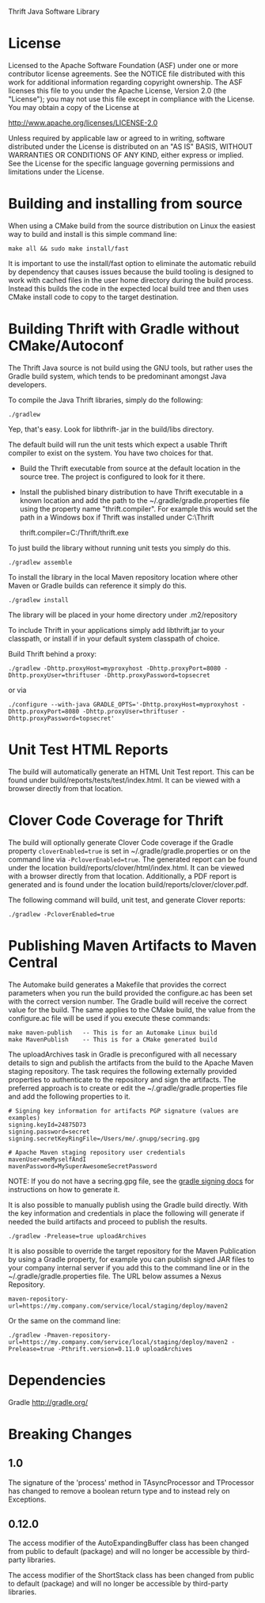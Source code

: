 Thrift Java Software Library

License
=======

Licensed to the Apache Software Foundation (ASF) under one
or more contributor license agreements. See the NOTICE file
distributed with this work for additional information
regarding copyright ownership. The ASF licenses this file
to you under the Apache License, Version 2.0 (the
"License"); you may not use this file except in compliance
with the License. You may obtain a copy of the License at

  http://www.apache.org/licenses/LICENSE-2.0

Unless required by applicable law or agreed to in writing,
software distributed under the License is distributed on an
"AS IS" BASIS, WITHOUT WARRANTIES OR CONDITIONS OF ANY
KIND, either express or implied. See the License for the
specific language governing permissions and limitations
under the License.

Building and installing from source
===================================

When using a CMake build from the source distribution on Linux the
easiest way to build and install is this simple command line:

    make all && sudo make install/fast

It is important to use the install/fast option to eliminate
the automatic rebuild by dependency that causes issues because
the build tooling is designed to work with cached files in the
user home directory during the build process. Instead this builds
the code in the expected local build tree and then uses CMake
install code to copy to the target destination.

Building Thrift with Gradle without CMake/Autoconf
==================================================

The Thrift Java source is not build using the GNU tools, but rather uses
the Gradle build system, which tends to be predominant amongst Java
developers.

To compile the Java Thrift libraries, simply do the following:

    ./gradlew

Yep, that's easy. Look for libthrift-<version>.jar in the build/libs directory.

The default build will run the unit tests which expect a usable
Thrift compiler to exist on the system. You have two choices for
that.

* Build the Thrift executable from source at the default
  location in the source tree. The project is configured
  to look for it there.
* Install the published binary distribution to have Thrift
  executable in a known location and add the path to the
  ~/.gradle/gradle.properties file using the property name
  "thrift.compiler". For example this would set the path in
  a Windows box if Thrift was installed under C:\Thrift

    thrift.compiler=C:/Thrift/thrift.exe

To just build the library without running unit tests you simply do this.

    ./gradlew assemble

To install the library in the local Maven repository location
where other Maven or Gradle builds can reference it simply do this.

    ./gradlew install

The library will be placed in your home directory under .m2/repository

To include Thrift in your applications simply add libthrift.jar to your
classpath, or install if in your default system classpath of choice.


Build Thrift behind a proxy:

    ./gradlew -Dhttp.proxyHost=myproxyhost -Dhttp.proxyPort=8080 -Dhttp.proxyUser=thriftuser -Dhttp.proxyPassword=topsecret

or via

    ./configure --with-java GRADLE_OPTS='-Dhttp.proxyHost=myproxyhost -Dhttp.proxyPort=8080 -Dhttp.proxyUser=thriftuser -Dhttp.proxyPassword=topsecret'


Unit Test HTML Reports
======================

The build will automatically generate an HTML Unit Test report. This can be found
under build/reports/tests/test/index.html. It can be viewed with a browser
directly from that location.


Clover Code Coverage for Thrift
===============================

The build will optionally generate Clover Code coverage if the Gradle property
`cloverEnabled=true` is set in ~/.gradle/gradle.properties or on the command line
via `-PcloverEnabled=true`. The generated report can be found under the location
build/reports/clover/html/index.html. It can be viewed with a browser
directly from that location. Additionally, a PDF report is generated and is found
under the location build/reports/clover/clover.pdf.

The following command will build, unit test, and generate Clover reports:

    ./gradlew -PcloverEnabled=true


Publishing Maven Artifacts to Maven Central
===========================================

The Automake build generates a Makefile that provides the correct parameters
when you run the build provided the configure.ac has been set with the correct
version number. The Gradle build will receive the correct value for the build.
The same applies to the CMake build, the value from the configure.ac file will
be used if you execute these commands:

    make maven-publish   -- This is for an Automake Linux build
    make MavenPublish    -- This is for a CMake generated build

The uploadArchives task in Gradle is preconfigured with all necessary details
to sign and publish the artifacts from the build to the Apache Maven staging
repository. The task requires the following externally provided properties to
authenticate to the repository and sign the artifacts. The preferred approach
is to create or edit the ~/.gradle/gradle.properties file and add the following
properties to it.

    # Signing key information for artifacts PGP signature (values are examples)
    signing.keyId=24875D73
    signing.password=secret
    signing.secretKeyRingFile=/Users/me/.gnupg/secring.gpg

    # Apache Maven staging repository user credentials
    mavenUser=meMyselfAndI
    mavenPassword=MySuperAwesomeSecretPassword

NOTE: If you do not have a secring.gpg file, see the
[gradle signing docs](https://docs.gradle.org/current/userguide/signing_plugin.html)
for instructions on how to generate it.

It is also possible to manually publish using the Gradle build directly.
With the key information and credentials in place the following will generate
if needed the build artifacts and proceed to publish the results.

    ./gradlew -Prelease=true uploadArchives

It is also possible to override the target repository for the Maven Publication
by using a Gradle property, for example you can publish signed JAR files to your
company internal server if you add this to the command line or in the
~/.gradle/gradle.properties file. The URL below assumes a Nexus Repository.

    maven-repository-url=https://my.company.com/service/local/staging/deploy/maven2

Or the same on the command line:

    ./gradlew -Pmaven-repository-url=https://my.company.com/service/local/staging/deploy/maven2 -Prelease=true -Pthrift.version=0.11.0 uploadArchives


Dependencies
============

Gradle
http://gradle.org/

# Breaking Changes

## 1.0

The signature of the 'process' method in TAsyncProcessor and TProcessor has
changed to remove a boolean return type and to instead rely on Exceptions.

## 0.12.0

The access modifier of the AutoExpandingBuffer class has been changed from
public to default (package) and will no longer be accessible by third-party
libraries.

The access modifier of the ShortStack class has been changed from
public to default (package) and will no longer be accessible by third-party
libraries.

